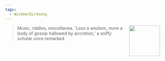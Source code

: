 ```yaml
---
tags:
  - Wisdom/Birdsong
---
```


<div style="float: right; padding-left: 10px;"><img src="/Wisdoms/files/w.birdsong.png" width=100 width=100 style="margin:0" /></div>

> Music, riddles, miscellanea. 'Less a wisdom, more a body of gossip hallowed by accretion,' a sniffy scholar once remarked.
